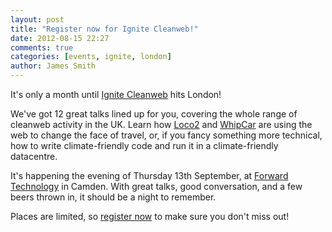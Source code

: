 ```yaml
---
layout: post
title: "Register now for Ignite Cleanweb!"
date: 2012-08-15 22:27
comments: true
categories: [events, ignite, london]
author: James Smith
---
```

It's only a month until <a href='/ignite.html'>Ignite Cleanweb</a> hits London!

We've got 12 great talks lined up for you, covering the whole range of cleanweb activity in the UK. Learn how <a href='http://loco2.com'>Loco2</a> and <a href='http://whipcar.com'>WhipCar</a> are using the web to change the face of travel, or, if you fancy something more technical, how to write climate-friendly code and run it in a climate-friendly datacentre.

It's happening the evening of Thursday 13th September, at <a href='http://forwardtechnology.co.uk/venue'>Forward Technology</a> in Camden. With great talks,
good conversation, and a few beers thrown in, it should be a night to remember.

Places are limited, so <a href='http://www.meetup.com/Cleanweb-London/events/72550332/'>register now</a> to make sure you don't miss out!